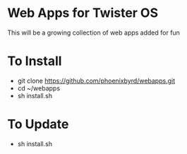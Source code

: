 # Web Apps for Twister OS

This will be a growing collection of web apps added for fun

# To Install

- git clone https://github.com/phoenixbyrd/webapps.git
- cd ~/webapps
- sh install.sh

# To Update

- sh install.sh